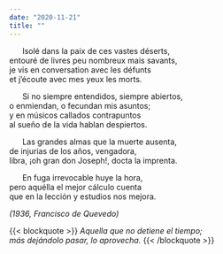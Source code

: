 ```yaml
---
date: "2020-11-21"
title: ""
---
```



&nbsp; &nbsp; &nbsp; Isolé dans la paix de ces vastes déserts,  
entouré de livres peu nombreux mais savants,  
je vis en conversation avec les défunts  
et j’écoute avec mes yeux les morts.

&nbsp; &nbsp; &nbsp; Si no siempre entendidos, siempre abiertos,  
o enmiendan, o fecundan mis asuntos;  
y en músicos callados contrapuntos  
al sueño de la vida hablan despiertos.

&nbsp; &nbsp; &nbsp; Las grandes almas que la muerte ausenta,  
de injurias de los años, vengadora,  
libra, ¡oh gran don Joseph!, docta la imprenta.

&nbsp; &nbsp; &nbsp; En fuga irrevocable huye la hora,  
pero aquélla el mejor cálculo cuenta  
que en la lección y estudios nos mejora.

_(1936, Francisco de Quevedo)_
  
  
{{< blockquote >}}
_Aquella que no detiene el tiempo;  
más dejándolo pasar, lo aprovecha._
{{< /blockquote >}}